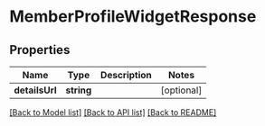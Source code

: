 # MemberProfileWidgetResponse

## Properties
Name | Type | Description | Notes
------------ | ------------- | ------------- | -------------
**detailsUrl** | **string** |  | [optional] 

[[Back to Model list]](../../README.md#documentation-for-models) [[Back to API list]](../../README.md#documentation-for-api-endpoints) [[Back to README]](../../README.md)

